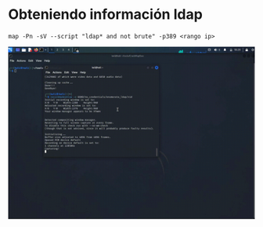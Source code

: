 # Obteniendo información ldap

```
map -Pn -sV --script "ldap* and not brute" -p389 <rango ip>
```

![Alt text](https://github.com/jor6PS/ad-from-0-to-Hero/blob/master/no_credentials/enumerate_ldap/vid.gif?raw=true "nmap ldap")

